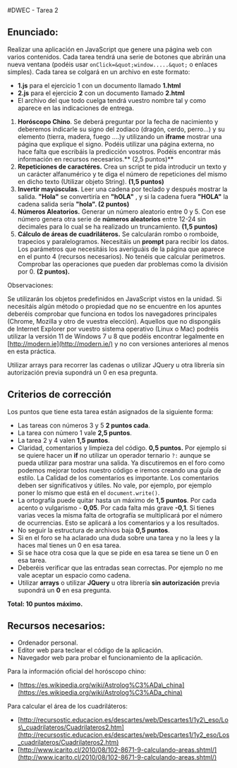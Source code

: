 #DWEC - Tarea 2

## Enunciado:

Realizar una aplicación en JavaScript que genere una página web con varios contenidos. Cada tarea tendrá una serie de botones que abrirán una nueva ventana (podéis usar `onClick=&quot;window.....&quot;` o enlaces simples). Cada tarea se colgará en un archivo en este formato:

- **1.js** para el ejercicio 1 con un documento llamado **1.html**
- **2.js**  para el ejercicio  **2**  con un documento llamado  **2.html**
- El archivo del que todo cuelga tendrá vuestro nombre tal y como aparece en las indicaciones de entrega.

1. **Horóscopo Chino**. Se deberá preguntar por la fecha de nacimiento y deberemos indicarle su signo del zodiaco (dragón, cerdo, perro...) y su elemento (tierra, madera, fuego ....)y utilizando un  **iframe**  mostrar una página que explique el signo.  Podéis utilizar una página externa, no hace falta que escribáis la predicción vosotros. Podéis encontrar más información en recursos necesarios.** (2,5 puntos)**
2. **Repeticiones de caractéres.**  Crea un script te pida introducir un texto y un carácter alfanumérico y te diga el número de repeticiones del mismo en dicho texto (Utilizar objeto String). **(1,5 puntos)**
3. **Invertir mayúsculas**. Leer una cadena por teclado y después mostrar la salida.  **&quot;Hola&quot;**  se convertiría en  **&quot;hOLA&quot;** , y si la cadena fuera  **&quot;HOLA&quot;**  la cadena salida sería **&quot;hola&quot;. (2 puntos)**
4. **Números Aleatorios.**  Generar un número aleatorio entre 0 y 5. Con ese número genera otra serie de  **números aleatorios**  entre 12-24 sin decimales para lo cual se ha realizado un truncamiento. **(1,5 puntos)**
5. **Cálculo de áreas de cuadriláteros.**  Se calcularán rombo o romboide, trapecios y paralelogramos. Necesitáis un  **prompt**  para recibir los datos. Los parámetros que necesitáis los averiguáis de la página que aparece en el punto 4 (recursos necesarios). No tenéis que calcular perímetros.  Comprobar las operaciones que pueden dar problemas como la división por 0. **(2 puntos).**

Observaciones:

Se utilizarán los objetos predefinidos en JavaScript vistos en la unidad. Si necesitáis algún método o propiedad que no se encuentre en los apuntes deberéis comprobar que funciona en todos los navegadores principales (Chrome, Mozilla y otro de vuestra elección). Aquellos que no dispongáis de Internet Explorer por vuestro sistema operativo (Linux o Mac) podréis utilizar la versión 11 de Windows 7 u 8 que podéis encontrar legalmente en  [http://modern.ie](http://modern.ie/) y  no con versiones anteriores al menos en esta práctica.

Utilizar arrays para recorrer las cadenas o utilizar JQuery u otra librería sin autorización previa supondrá un 0 en esa pregunta.

## Criterios de corrección
Los puntos que tiene esta tarea están asignados de la siguiente forma:

- Las tareas con números 3 y 5   **2 puntos cada**.
- La tarea con número 1 vale  **2,5 puntos**.
- La tarea 2 y  4 valen  **1,5 puntos**.
- Claridad, comentarios y limpieza del código.  **0,5 puntos.**  Por ejemplo si se quiere hacer un  **if**  no utilizar un operador ternario `?:`  aunque se pueda utilizar para mostrar una salida. Ya discutiremos en el foro como podemos mejorar todos nuestro código e iremos creando una guía de estilo.  La  Calidad de los comentarios es importante.  Los comentarios deben ser significativos y útiles. No vale, por ejemplo, por ejemplo poner lo mismo que está en el `document.write()`.
- La ortografía puede quitar hasta un máximo de **1,5 puntos**. Por cada acento o vulgarismo - **0,05**. Por cada falta más grave **-0,1**. Si tienes varias veces la misma falta de ortografía se multiplicará por el número de ocurrencias. Esto se aplicará a los comentarios y a los resultados.
- No seguir la estructura de archivos baja  **0,5 puntos**.
- Si en el foro se ha aclarado una duda sobre una tarea y no la lees y la haces mal tienes un 0 en esa tarea.
- Si se hace otra cosa que la que se pide en esa tarea se tiene un 0 en esa tarea.
- Deberéis verificar que las entradas sean correctas. Por ejemplo no me vale aceptar un espacio como cadena.
- Utilizar  **arrays**   o utilizar  **JQuery**  u otra librería  **sin autorización**  previa supondrá un  **0**  en esa pregunta.

**Total: 10 puntos máximo.**

## Recursos necesarios:

 - Ordenador personal. 
 - Editor web para teclear el código de la aplicación.
 - Navegador web para probar el funcionamiento de la aplicación.

Para la información oficial del horóscopo chino:

 - [https://es.wikipedia.org/wiki/Astrolog%C3%ADa\_china](https://es.wikipedia.org/wiki/Astrolog%C3%ADa_china)

Para calcular el área de los cuadriláteros:

 - [http://recursostic.educacion.es/descartes/web/Descartes1/1y2\_eso/Los\_cuadrilateros/Cuadrilateros2.htm](http://recursostic.educacion.es/descartes/web/Descartes1/1y2_eso/Los_cuadrilateros/Cuadrilateros2.htm)
 - [http://www.icarito.cl/2010/08/102-8671-9-calculando-areas.shtml/](http://www.icarito.cl/2010/08/102-8671-9-calculando-areas.shtml/)
